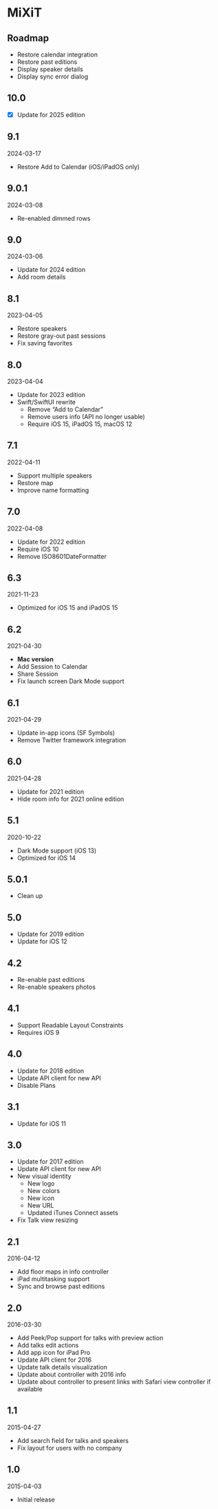 # MiXiT

## Roadmap

- Restore calendar integration
- Restore past editions
- Display speaker details
- Display sync error dialog


## 10.0

- [x] Update for 2025 edition


## 9.1

2024-03-17

- Restore Add to Calendar (iOS/iPadOS only)


## 9.0.1

2024-03-08

- Re-enabled dimmed rows


## 9.0

2024-03-06

- Update for 2024 edition
- Add room details

 
## 8.1

2023-04-05

- Restore speakers
- Restore gray-out past sessions
- Fix saving favorites


## 8.0

2023-04-04

- Update for 2023 edition
- Swift/SwiftUI rewrite
    - Remove “Add to Calendar”
    - Remove users info (API no longer usable)
    - Require iOS 15, iPadOS 15, macOS 12


## 7.1

2022-04-11

- Support multiple speakers
- Restore map
- Improve name formatting


## 7.0

2022-04-08

- Update for 2022 edition
- Require iOS 10
- Remove ISO8601DateFormatter


## 6.3

2021-11-23

- Optimized for iOS 15 and iPadOS 15


## 6.2

2021-04-30

- **Mac version**
- Add Session to Calendar
- Share Session
- Fix launch screen Dark Mode support


## 6.1

2021-04-29

- Update in-app icons (SF Symbols)
- Remove Twitter framework integration


## 6.0

2021-04-28

- Update for 2021 edition
- Hide room info for 2021 online edition


## 5.1

2020-10-22

- Dark Mode support (iOS 13)
- Optimized for iOS 14


## 5.0.1

- Clean up


## 5.0

- Update for 2019 edition
- Update for iOS 12


## 4.2

- Re-enable past editions
- Re-enable speakers photos


## 4.1

- Support Readable Layout Constraints
- Requires iOS 9


## 4.0

- Update for 2018 edition
- Update API client for new API
- Disable Plans


## 3.1

- Update for iOS 11


## 3.0

- Update for 2017 edition
- Update API client for new API
- New visual identity
    - New logo
    - New colors
    - New icon
    - New URL
    - Updated iTunes Connect assets
- Fix Talk view resizing


## 2.1

2016-04-12

- Add floor maps in info controller
- iPad multitasking support
- Sync and browse past editions


## 2.0

2016-03-30

- Add Peek/Pop support for talks with preview action
- Add talks edit actions
- Add app icon for iPad Pro
- Update API client for 2016
- Update talk details visualization
- Update about controller with 2016 info
- Update about controller to present links with Safari view controller if available


## 1.1

2015-04-27

- Add search field for talks and speakers
- Fix layout for users with no company


## 1.0

2015-04-03

- Initial release

